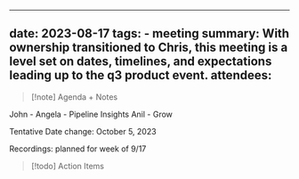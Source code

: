 
---
date: 2023-08-17
tags:  - meeting
summary: With ownership transitioned to Chris, this meeting is a level set on dates, timelines, and expectations leading up to the q3 product event.
attendees: 
---

> [!note] Agenda + Notes
> 

John - 
Angela - Pipeline Insights
Anil - Grow

Tentative Date change: October 5, 2023

Recordings: planned for week of 9/17

> [!todo] Action Items



